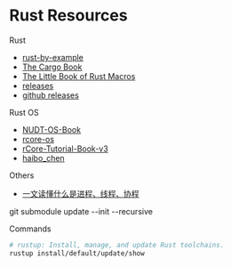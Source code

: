 # Rust Resources

Rust

- [rust-by-example](https://doc.rust-lang.org/rust-by-example/)
- [The Cargo Book](https://doc.rust-lang.org/cargo/index.html)
- [The Little Book of Rust Macros](https://veykril.github.io/tlborm/introduction.html)
- [releases](https://releases.rs/)
- [github releases](https://github.com/rust-lang/rust/releases)

Rust OS

- [NUDT-OS-Book](https://flying-rind.github.io/mini-Rust-os/)
- [rcore-os](https://github.com/rcore-os)
- [rCore-Tutorial-Book-v3](https://rcore-os.cn/rCore-Tutorial-Book-v3/chapter0/5setup-devel-env.html)
- [haibo_chen](https://ipads.se.sjtu.edu.cn/pub/members/haibo_chen)

Others

- [一文读懂什么是进程、线程、协程](https://www.cnblogs.com/Survivalist/p/11527949.html)

git submodule update --init --recursive

Commands

```bash
# rustup: Install, manage, and update Rust toolchains.
rustup install/default/update/show

```
